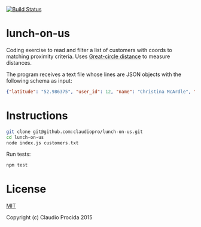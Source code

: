 [![Build Status](https://travis-ci.org/claudiopro/lunch-on-us.svg?branch=master)](https://travis-ci.org/claudiopro/lunch-on-us)

# lunch-on-us

Coding exercise to read and filter a list of customers with coords to matching proximity criteria. Uses [Great-circle distance](https://en.wikipedia.org/wiki/Great-circle_distance) to measure distances.

The program receives a text file whose lines are JSON objects with the following schema as input:

```json
{"latitude": "52.986375", "user_id": 12, "name": "Christina McArdle", "longitude": "-6.043701"}
```

# Instructions

```bash
git clone git@github.com:claudiopro/lunch-on-us.git
cd lunch-on-us
node index.js customers.txt
```

Run tests:

```bash
npm test
```

# License

[MIT](http://opensource.org/licenses/MIT)

Copyright (c) Claudio Procida 2015
